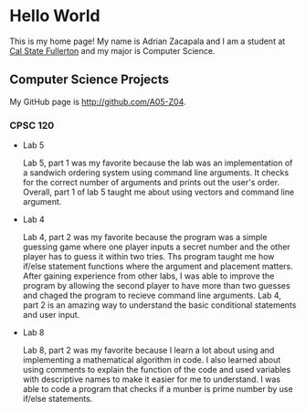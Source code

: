 # Hello World

This is my home page! My name is Adrian Zacapala and I am a student at [Cal State Fullerton](http://www.fullerton.edu/) and my major is Computer Science.

## Computer Science Projects

My GitHub page is http://github.com/A05-Z04.

### CPSC 120

* Lab 5

    Lab 5, part 1 was my favorite because the lab was an implementation of a sandwich ordering system using command line arguments. It checks for the correct number of arguments and prints out the user's order. Overall, part 1 of lab 5 taught me about using vectors and command line argument.

* Lab 4

    Lab 4, part 2 was my favorite because the program was a simple guessing game where one player inputs a secret number and the other player has to guess it within two tries. Ths program taught me how if/else statement functions where the argument and placement matters. After gaining experience from other labs, I was able to improve the program by allowing the second player to have more than two guesses and chaged the program to recieve command line arguments. Lab 4, part 2 is an amazing way to understand the basic conditional statements and user input.

* Lab 8

    Lab 8, part 2 was my favorite because I learn a lot about using and implementing a mathematical algorithm in code. I also learned about using comments to explain the function of the code and used variables with descriptive names to make it easier for me to understand. I was able to code a program that checks if a munber is prime number by use if/else statements.